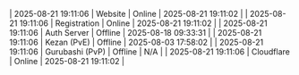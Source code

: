 | 2025-08-21 19:11:06 | Website | Online | 2025-08-21 19:11:02 |
| 2025-08-21 19:11:06 | Registration | Online | 2025-08-21 19:11:02 |
| 2025-08-21 19:11:06 | Auth Server | Offline | 2025-08-18 09:33:31 |
| 2025-08-21 19:11:06 | Kezan (PvE) | Offline | 2025-08-03 17:58:02 |
| 2025-08-21 19:11:06 | Gurubashi (PvP) | Offline | N/A |
| 2025-08-21 19:11:06 | Cloudflare | Online | 2025-08-21 19:11:02 |
